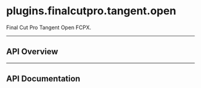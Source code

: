 # plugins.finalcutpro.tangent.open

Final Cut Pro Tangent Open FCPX.

---

## API Overview

---

## API Documentation

